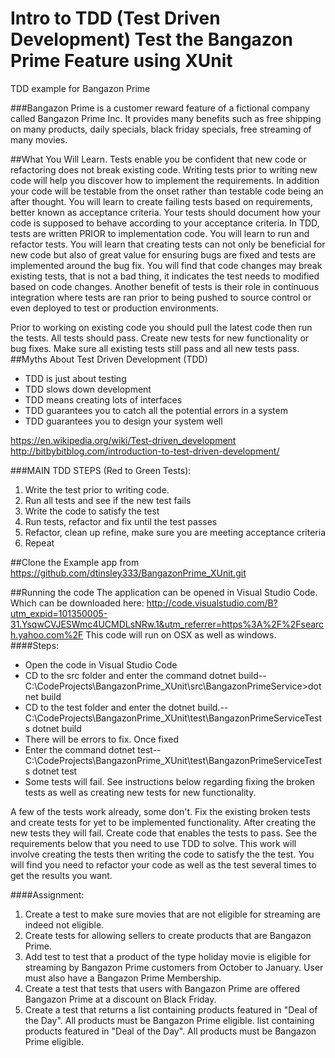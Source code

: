 # Intro to TDD (Test Driven Development) Test the Bangazon Prime Feature using XUnit
TDD example for Bangazon Prime

###Bangazon Prime is a customer reward feature of a fictional company called Bangazon Prime Inc.
It provides many benefits such as free shipping on many products, daily specials, black friday specials, free streaming of many movies. 

##What You Will Learn.
Tests enable you be confident that new code or refactoring does not break existing code. Writing tests prior to writing new code will help you discover how to implement the requirements. In addition your code will be testable from the onset rather than testable code being an after thought. You will learn to create failing tests based on requirements, better known as acceptance criteria. Your tests should document how your code is supposed to behave according to your acceptance criteria.  In TDD, tests are written PRIOR to implementation code. You will learn to run and refactor tests. You will learn that creating tests can not only be beneficial for new code but also of great value for ensuring bugs are fixed and tests are implemented around the bug fix. You will find that code changes may break existing tests, that is not a bad thing, it indicates the test needs to modified based on code changes.  Another benefit of tests is their role in continuous integration where tests are ran prior to being pushed to source control or even deployed to test or production environments. 

Prior to working on existing code you should pull the latest code then run the tests. All tests should pass. Create new tests for new functionality or bug fixes. Make sure all existing tests still pass and all new tests pass. 
##Myths About Test Driven Development (TDD)
   * TDD is just about testing
   * TDD slows down development
   * TDD means creating lots of interfaces
   * TDD guarantees you to catch all the potential errors in a system
   * TDD guarantees you to design your system well

https://en.wikipedia.org/wiki/Test-driven_development
http://bitbybitblog.com/introduction-to-test-driven-development/


###MAIN TDD STEPS (Red to Green Tests):
   1. Write the test prior to writing code.
   2. Run all tests and see if the new test fails
   3. Write the code to satisfy the test
   4. Run tests, refactor and fix until the test passes
   5. Refactor, clean up refine, make sure you are meeting acceptance criteria
   6. Repeat 

##Clone the Example app from https://github.com/dtinsley333/BangazonPrime_XUnit.git

##Running the code
The application can be opened in Visual Studio Code. Which can be downloaded here: http://code.visualstudio.com/B?utm_expid=101350005-31.YsqwCVJESWmc4UCMDLsNRw.1&utm_referrer=https%3A%2F%2Fsearch.yahoo.com%2F This code will run on OSX as well as windows. 
####Steps: 
* Open the code in Visual Studio Code
* CD to the src folder and enter the command dotnet build--C:\CodeProjects\BangazonPrime_XUnit\src\BangazonPrimeService>dotnet build
* CD to the test folder and enter the dotnet build.--C:\CodeProjects\BangazonPrime_XUnit\test\BangazonPrimeServiceTests dotnet build
* There will be errors to fix. Once fixed 
* Enter the command dotnet test--C:\CodeProjects\BangazonPrime_XUnit\test\BangazonPrimeServiceTests dotnet test
* Some tests will fail. See instructions below regarding fixing the broken tests as well as creating new tests for new functionality.


A few of the tests work already, some don't. Fix the existing broken tests and create tests for yet to be implemented functionality. After creating the new tests they will fail. Create code that enables the tests to pass. See the requirements below that you need to use TDD to solve. This work will involve creating the tests then writing the code to satisfy the the test. You will find you need to refactor your code as well as the test several times to get the results you want. 

####Assignment:
 1. Create a test to make sure movies that are not eligible for streaming are indeed not eligible.
 2. Create tests for allowing sellers to create products that are Bangazon Prime.
 3. Add test to test that a product of the type holiday movie is eligible for streaming by Bangazon Prime customers from October to   January. User must also have a Bangazon Prime Membership.
 4. Create a test that tests that users with Bangazon Prime are offered Bangazon Prime at a discount on Black Friday.
 5. Create a test that returns a list containing products featured in "Deal of the Day". All products must be Bangazon Prime eligible. list containing products featured in "Deal of the Day". All products must be Bangazon Prime eligible. 
   


